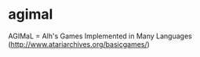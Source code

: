 agimal
======

AGIMaL = Alh's Games Implemented in Many Languages (http://www.atariarchives.org/basicgames/)
